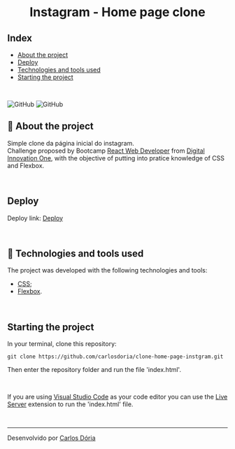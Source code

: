 <h1 align='center'><strong>Instagram - Home page clone</strong></h1>

## Index

-   [About the project](#about-the-project)
-   [Deploy](#deploy)
-   [Technologies and tools used](#technologies-and-tools-used)
-   [Starting the project](#starting-the-project)

<br>

![GitHub](https://img.shields.io/github/license/carlosdoria/clone-home-page-instgram)
![GitHub](https://img.shields.io/github/languages/count/carlosdoria/clone-home-page-instgram)
<br>

<!-- ![Print da Home Page](https://github.com/carlosdoria/clone-pipefy/blob/main/public/images/Home-page.png) -->

## 📝 About the project

Simple clone da página inicial do instagram.
<br>
Challenge proposed by Bootcamp [React Web Developer](https://web.digitalinnovation.one/track/react-web-developer) from [Digital Innovation One](https://web.digitalinnovation.one/home), with the objective of putting into pratice knowledge of CSS and Flexbox.

<br>

## Deploy

Deploy link:
[Deploy]()

<br>

## 🚀 Technologies and tools used

The project was developed with the following technologies and tools:

-   [CSS](https://www.w3schools.com/css/);
-   [Flexbox](https://www.w3schools.com/css/css3_flexbox.asp).

<br>

## Starting the project

In your terminal, clone this repository:

```
git clone https://github.com/carlosdoria/clone-home-page-instgram.git
```

Then enter the repository folder and run the file 'index.html'.

<br>

If you are using [Visual Studio Code](https://code.visualstudio.com/) as your code editor you can use the [Live Server](https://marketplace.visualstudio.com/items?itemName=ritwickdey.LiveServer) extension to run the 'index.html' file.

<!-- ## Como contribuir

 -->

<br>

---

Desenvolvido por [Carlos Dória](https://github.com/carlosdoria)
